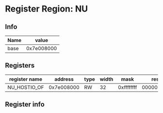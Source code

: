 # Register Region: NU


## Info

| Name | value |
| --- | --- |
| base | 0x7e008000 |

## Registers

| register name | address | type | width | mask | reset |
| --- | --- | --- | --- | --- | --- |
| NU_HOSTIO_OF | 0x7e008000 | RW | 32 | 0xffffffff | 0000000000 |

## Register info

